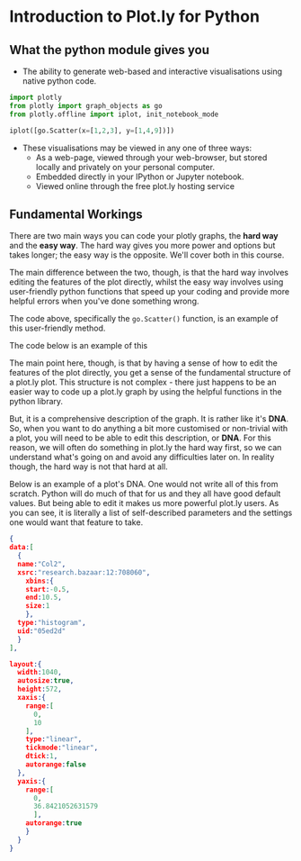 # Introduction to Plot.ly for Python

## What the python module gives you
* The ability to generate web-based and interactive visualisations using native python code.

```python
import plotly
from plotly import graph_objects as go
from plotly.offline import iplot, init_notebook_mode

iplot([go.Scatter(x=[1,2,3], y=[1,4,9])])
```

* These visualisations may be viewed in any one of three ways:
  * As a web-page, viewed through your web-browser, but stored locally and privately on your personal computer.
  * Embedded directly in your IPython or Jupyter notebook.
  * Viewed online through the free plot.ly hosting service

## Fundamental Workings
There are two main ways you can code your plotly graphs, the **hard way** and the **easy way**.  The hard way gives you more power and options but takes longer;  the easy way is the opposite.  We'll cover both in this course.

The main difference between the two, though, is that the hard way involves editing the features of the plot directly, whilst the easy way involves using user-friendly python functions that speed up your coding and provide more helpful errors when you've done something wrong.

The code above, specifically the ```go.Scatter()``` function, is an example of this user-friendly method.

The code below is an example of this


The main point here, though, is that by having a sense of how to edit the features of the plot directly, you get a sense of the fundamental structure of a plot.ly plot.  This structure is not complex - there just happens to be an easier way to code up a plot.ly graph by using the helpful functions in the python library.  

But, it is a comprehensive description of the graph.  It is rather like it's **DNA**.  So, when you want to do anything a bit more customised or non-trivial with a plot, you will need to be able to edit this description, or **DNA**.  For this reason, we will often do something in plot.ly the hard way first, so we can understand what's going on and avoid any difficulties later on.  In reality though, the hard way is not that hard at all.

Below is an example of a plot's DNA.  One would not write all of this from scratch.  Python will do much of that for us and they all have good default values.  But being able to edit it makes us more powerful plot.ly users.  As you can see, it is literally a list of self-described parameters and the settings one would want that feature to take.

```JSON
{
data:[
  {
  name:"Col2",
  xsrc:"research.bazaar:12:708060",
    xbins:{
    start:-0.5,
    end:10.5,
    size:1
    },
  type:"histogram",
  uid:"05ed2d"
  }
],

layout:{
  width:1040,
  autosize:true,
  height:572,
  xaxis:{
    range:[
      0,
      10
    ],
    type:"linear",
    tickmode:"linear",
    dtick:1,
    autorange:false
  },
  yaxis:{
    range:[
      0,
      36.8421052631579
      ],
    autorange:true
    }
  }
}
```


